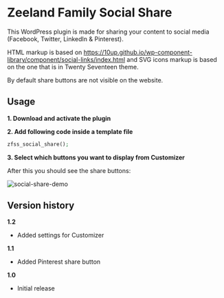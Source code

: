 # Zeeland Family Social Share
This WordPress plugin is made for sharing your content to social media (Facebook, Twitter, LinkedIn & Pinterest).

HTML markup is based on https://10up.github.io/wp-component-library/component/social-links/index.html and SVG icons markup is based on the one that is in Twenty Seventeen theme.

By default share buttons are not visible on the website.


## Usage
**1. Download and activate the plugin**

**2. Add following code inside a template file**

```php
zfss_social_share();
```

**3. Select which buttons you want to display from Customizer**

After this you should see the share buttons:

![social-share-demo](https://user-images.githubusercontent.com/11228741/32596445-f7e7c200-c53b-11e7-8e4a-00c5fc491b50.png)


## Version history

**1.2**
* Added settings for Customizer

**1.1**
* Added Pinterest share button

**1.0**
* Initial release

